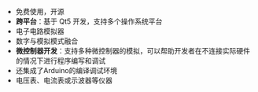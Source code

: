 - 免费使用，开源
- **跨平台**：基于 Qt5 开发，支持多个操作系统平台
- 电子电路模拟器
- 数字与模拟模式融合
- **微控制器开发**：支持多种微控制器的模拟，可以帮助开发者在不连接实际硬件的情况下进行程序编写和调试
- 还集成了Arduino的编译调试环境
- 电压表、电流表或示波器等仪器
